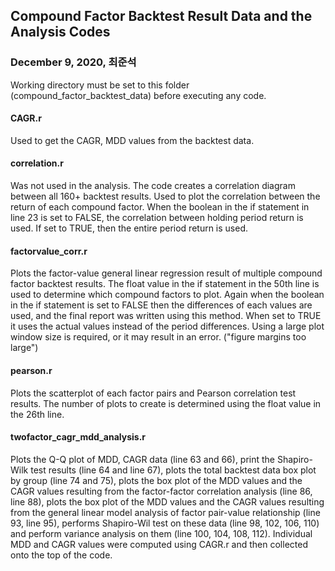 ## Compound Factor Backtest Result Data and the Analysis Codes

### December 9, 2020, 최준석

Working directory must be set to this folder (compound_factor_backtest_data) before executing any code. 

#### CAGR.r
Used to get the CAGR, MDD values from the backtest data. 

#### correlation.r
Was not used in the analysis. The code creates a correlation diagram between all 160+ backtest results. Used to plot the correlation between the return of each compound factor. When the boolean in the if statement in line 23 is set to FALSE, the correlation between holding period return is used. If set to TRUE, then the entire period return is used. 

#### factorvalue_corr.r
Plots the factor-value general linear regression result of multiple compound factor backtest results. The float value in the if statement in the 50th line is used to determine which compound factors to plot. Again when the boolean in the if statement is set to FALSE then the differences of each values are used, and the final report was written using this method. When set to TRUE it uses the actual values instead of the period differences. Using a large plot window size is required, or it may result in an error. ("figure margins too large")

#### pearson.r
Plots the scatterplot of each factor pairs and Pearson correlation test results. The number of plots to create is determined using the float value in the 26th line. 

#### twofactor_cagr_mdd_analysis.r
Plots the Q-Q plot of MDD, CAGR data (line 63 and 66), print the Shapiro-Wilk test results (line 64 and line 67), plots the total backtest data box plot by group (line 74 and 75), plots the box plot of the MDD values and the CAGR values resulting from the factor-factor correlation analysis (line 86, line 88), plots the box plot of the MDD values and the CAGR values resulting from the general linear model analysis of factor pair-value relationship (line 93, line 95), performs Shapiro-Wil test on these data (line 98, 102, 106, 110) and perform variance analysis on them (line 100, 104, 108, 112). Individual MDD and CAGR values were computed using CAGR.r and then collected onto the top of the code. 

